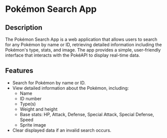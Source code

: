 # Pokémon Search App

## Description
The Pokémon Search App is a web application that allows users to search for any Pokémon by name or ID, retrieving detailed information including the Pokémon's type, stats, and image. The app provides a simple, user-friendly interface that interacts with the PokéAPI to display real-time data.

## Features
- Search for Pokémon by name or ID.
- View detailed information about the Pokémon, including:
  - Name
  - ID number
  - Type(s)
  - Weight and height
  - Base stats: HP, Attack, Defense, Special Attack, Special Defense, Speed
  - Sprite image
- Clear displayed data if an invalid search occurs.
